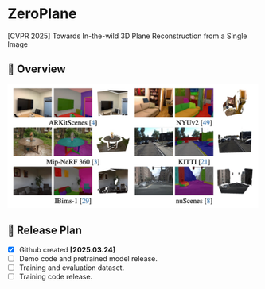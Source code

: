# ZeroPlane
[CVPR 2025] Towards In-the-wild 3D Plane Reconstruction from a Single Image

## 📖 Overview
![Zeroplane](imgs/teaser.png)

## 🚀 Release Plan
* [x] Github created **[2025.03.24]**
* [ ] Demo code and pretrained model release.
* [ ] Training and evaluation dataset.
* [ ] Training code release. 
